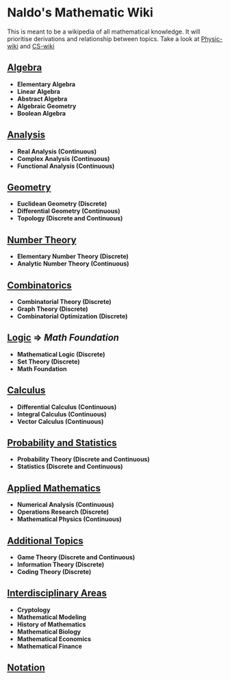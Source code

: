 # Naldo's Mathematic Wiki

This is meant to be a wikipedia of all mathematical knowledge. It will prioritise derivations and relationship between topics.
Take a look at [Physic-wiki](../physic/physic.md) and [CS-wiki](../cs/cs.md)

## [Algebra](algebra.ipynb)

- **Elementary Algebra**
- **Linear Algebra**
- **Abstract Algebra**
- **Algebraic Geometry**
- **Boolean Algebra**

## [Analysis](analysis.ipynb)

- **Real Analysis (Continuous)**
- **Complex Analysis (Continuous)**
- **Functional Analysis (Continuous)**

## [Geometry](geometry.ipynb)

- **Euclidean Geometry (Discrete)**
- **Differential Geometry (Continuous)**
- **Topology (Discrete and Continuous)**

## [Number Theory](number-theory.ipynb)

- **Elementary Number Theory (Discrete)**
- **Analytic Number Theory (Continuous)**

## [Combinatorics](combinatorics.ipynb)

- **Combinatorial Theory (Discrete)**
- **Graph Theory (Discrete)**
- **Combinatorial Optimization (Discrete)**

## [Logic](logic.ipynb) $\Rightarrow$ *Math Foundation*

- **Mathematical Logic (Discrete)**
- **Set Theory (Discrete)**
- **Math Foundation**

## [Calculus](calculus.ipynb)

- **Differential Calculus (Continuous)**
- **Integral Calculus (Continuous)**
- **Vector Calculus (Continuous)**

## [Probability and Statistics](probability-and-statistic.ipynb)

- **Probability Theory (Discrete and Continuous)**
- **Statistics (Discrete and Continuous)**

## [Applied Mathematics](applied-mathematics.ipynb)

- **Numerical Analysis (Continuous)**
- **Operations Research (Discrete)**
- **Mathematical Physics (Continuous)**

## [Additional Topics](additional-topics.ipynb)

- **Game Theory (Discrete and Continuous)**
- **Information Theory (Discrete)**
- **Coding Theory (Discrete)**

## [Interdisciplinary Areas](interdisciplinary.ipynb)

- **Cryptology**
- **Mathematical Modeling**
- **History of Mathematics**
- **Mathematical Biology**
- **Mathematical Economics**
- **Mathematical Finance**

## [Notation](notation.ipynb)